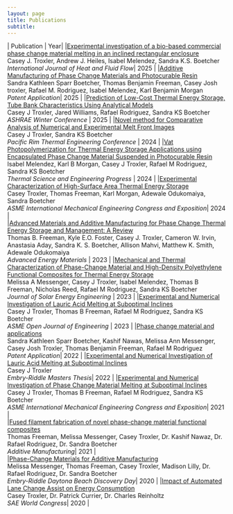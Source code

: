 ```yaml
---
layout: page
title: Publications 
subtitle: 
---
```


| Publication | Year| 
|[Experimental investigation of a bio-based commercial phase change material melting in an inclined rectangular enclosure](https://doi.org/10.1016/j.ijheatfluidflow.2025.109776)<br>Casey J. Troxler, Andrew J. Heiles, Isabel Melendez, Sandra K.S. Boetcher<br> *International Journal of Heat and Fluid Flow*| 2025 |
|[Additive Manufacturing of Phase Change Materials and Photocurable Resin](https://patents.google.com/patent/US20250052526A1/en)<br>Sandra Kathleen Sparr Boetcher, Thomas Benjamin Freeman, Casey Josh troxler, Rafael M. Rodriguez, Isabel Melendez, Karl Benjamin Morgan<br> *Patent Application*| 2025 |
|[Prediction of Low-Cost Thermal Energy Storage, Tube Bank Characteristics Using Analytical Models](https://events.rdmobile.com/Lists/Details/2613611)<br>Casey J Troxler, Jared Williams, Rafael Rodriguez, Sandra KS Boetcher<br> *ASHRAE Winter Conference* | 2025 |
|[Novel method for Comparative Analysis of Numerical and Experimental Melt Front Images](https://www.jsme.or.jp/conference/PRTEC2024/program/PRTEC2024_Program_Web.htm)<br>Casey J Troxler, Sandra KS Boetcher<br> *Pacific Rim Thermal Engineering Conference* | 2024 |
|[Vat Photopolymerization for Thermal Energy Storage Applications using Encapsulated Phase Change Material Suspended in Photocurable Resin](https://doi.org/10.1016/j.tsep.2024.102986)<br>Isabel Melendez, Karl B Morgan, Casey J Troxler, Rafael M Rodriguez, Sandra KS Boetcher<br> *Thermal Science and Engineering Progress* | 2024 |
|[Experimental Characterization of High-Surface Area Thermal Energy Storage](https://imece.secure-platform.com/a/solicitations/236/sessiongallery/18094/application/148867)<br>Casey Troxler, Thomas Freeman, Karl Morgan, Adewale Odukomaiya, Sandra Boetcher <br> *ASME International Mechanical Engineering Congress and Exposition*| 2024 |  
|[Advanced Materials and Additive Manufacturing for Phase Change Thermal Energy Storage and Management: A Review](https://doi.org/10.1002/aenm.202204208)<br>Thomas B. Freeman, Kyle E.O. Foster, Casey J. Troxler, Cameron W. Irvin, Anastasia Aday, Sandra K. S. Boetcher, Allison Mahvi, Matthew K. Smith, Adewale Odukomaiya<br> *Advanced Energy Materials* | 2023 |
|[Mechanical and Thermal Characterization of Phase-Change Material and High-Density Polyethylene Functional Composites for Thermal Energy Storage](https://asmedigitalcollection.asme.org/solarenergyengineering/article-abstract/doi/10.1115/1.4062197/1160305)<br>Melissa A Messenger, Casey J Troxler, Isabel Melendez, Thomas B Freeman, Nicholas Reed, Rafael M Rodriguez, Sandra KS Boetcher<br> *Journal of Solar Energy Engineering* | 2023 |
|[Experimental and Numerical Investigation of Lauric Acid Melting at Suboptimal Inclines](https://asmedigitalcollection.asme.org/openengineering/article/doi/10.1115/1.4056348/1156576)<br>Casey J Troxler, Thomas B Freeman, Rafael M Rodriguez, Sandra KS Boetcher<br> *ASME Open Journal of Engineering* | 2023 | 
|[Phase change material and applications](https://patentimages.storage.googleapis.com/7d/b4/c1/0e2ee19b3d5d9c/US20220186947A1.pdf)<br>Sandra Kathleen Sparr Boetcher, Kashif Nawas, Melissa Ann Messenger, Casey Josh Troxler, Thomas Benjamin Freeman, Rafael M Rodriguez<br> *Patent Application*| 2022 |
|[Experimental and Numerical Investigation of Lauric Acid Melting at Suboptimal Inclines](https://commons.erau.edu/cgi/viewcontent.cgi?article=1661&context=edt)<br>Casey J Troxler<br> *Embry-Riddle Masters Thesis*| 2022 | 
|[Experimental and Numerical Investigation of Phase Change Material Melting at Suboptimal Inclines](https://asmedigitalcollection.asme.org/IMECE/proceedings-abstract/IMECE2021/V011T11A023/1133103)<br>Casey J Troxler, Thomas B Freeman, Rafael M Rodriguez, Sandra KS Boetcher <br> *ASME International Mechanical Engineering Congress and Exposition*| 2021 |  
|[Fused filament fabrication of novel phase-change material functional composites](https://www.sciencedirect.com/science/article/pii/S221486042100004X)<br>Thomas Freeman, Melissa Messenger, Casey Troxler, Dr. Kashif Nawaz, Dr. Rafael Rodriguez, Dr. Sandra Boetcher <br> *Additive Manufacturing*| 2021 |  
|[Phase-Change Materials for Additive Manufacturing](https://commons.erau.edu/cgi/viewcontent.cgi?article=1413&context=discovery-day) <br>Melissa Messenger, Thomas Freeman, Casey Troxler, Madison Lilly, Dr. Rafael Rodriguez, Dr. Sandra Boetcher <br> *Embry-Riddle Daytona Beach Discovery Day*| 2020 | 
|[Impact of Automated Lane Change Assist on Energy Consumption](https://www.sae.org/publications/technical-papers/content/2020-01-0082/) <br>Casey Troxler, Dr. Patrick Currier, Dr. Charles Reinholtz  <br> *SAE World Congress*| 2020 | 
